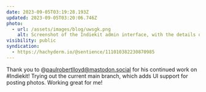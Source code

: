 ```yaml
---
date: 2023-09-05T03:19:28.193Z
updated: 2023-09-05T03:20:06.746Z
photo:
  - url: /assets/images/blog/uwsgk.png
    alt: Screenshot of the Indiekit admin interface, with the details of a photo post displayed
visibility: public
syndication:
  - https://hachyderm.io/@sentience/111010382230870985
---
```


Thank you to @paulrobertlloyd@mastodon.social for his continued work on #Indiekit! Trying out the current main branch, which adds UI support for posting photos. Working great for me!
